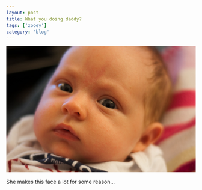 ```yaml
---
layout: post
title: What you doing daddy?
tags: ['zooey']
category: 'blog'
---
```


![What you doing daddy? :: Nikon D90](/media/2009/04/huh.jpg)

She makes this face a lot for some reason...

